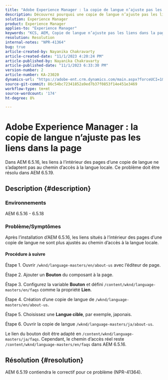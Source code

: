 ```yaml
---
title: "Adobe Experience Manager : la copie de langue n’ajuste pas les liens dans la page"
description: Découvrez pourquoi une copie de langue n’ajuste pas les liens dans la page en Experience Manager.
solution: Experience Manager
product: Experience Manager
applies-to: "Experience Manager"
keywords: "KCS, AEM, Copie de langue n’ajuste pas les liens dans la page"
resolution: Resolution
internal-notes: "NPR-41364"
bug: true
article-created-by: Nayanika Chakravarty
article-created-date: "11/1/2023 4:20:24 PM"
article-published-by: Nayanika Chakravarty
article-published-date: "11/1/2023 6:33:30 PM"
version-number: 2
article-number: KA-23020
dynamics-url: "https://adobe-ent.crm.dynamics.com/main.aspx?forceUCI=1&pagetype=entityrecord&etn=knowledgearticle&id=4438a28e-d278-ee11-8179-6045bd0065f9"
source-git-commit: 86c54bc72341852a9ed7b37f0853f14e451e3469
workflow-type: tm+mt
source-wordcount: '174'
ht-degree: 8%

---
```


# Adobe Experience Manager : la copie de langue n’ajuste pas les liens dans la page


Dans AEM 6.5.16, les liens à l’intérieur des pages d’une copie de langue ne s’adaptent pas au chemin d’accès à la langue locale. Ce problème doit être résolu dans AEM 6.5.19.

## Description {#description}


### <b>Environnements</b>

AEM 6.5.16 - 6.5.18

### Problème/Symptômes

Après l’installation d’AEM 6.5.16, les liens situés à l’intérieur des pages d’une copie de langue ne sont plus ajustés au chemin d’accès à la langue locale.

#### Procédure à suivre

Étape 1. Ouvrir `/wknd/language-masters/en/about-us` avec l’éditeur de page.

Étape 2. Ajouter un <b>Bouton</b> du composant à la page.

Étape 3. Configurez la variable <b>Bouton</b> et défini `/content/wknd/language-masters/en/faqs` comme la propriété <b>Lien</b>.

Étape 4. Création d’une copie de langue de `/wknd/language-masters/en/about-us`.

Étape 5. Choisissez une <b>Langue cible</b>, par exemple, japonais.

Étape 6. Ouvrir la copie de langue `/wknd/language-masters/ja/about-us`.

Le lien du bouton doit être adapté en `/content/wknd/language-masters/ja/faqs`. Cependant, le chemin d’accès réel reste `/content/wknd/language-masters/en/faqs` dans AEM 6.5.16.


## Résolution {#resolution}


AEM 6.5.19 contiendra le correctif pour ce problème (NPR-41364).
